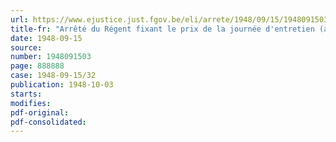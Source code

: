 ```yaml
---
url: https://www.ejustice.just.fgov.be/eli/arrete/1948/09/15/1948091503/justel
title-fr: "Arrêté du Régent fixant le prix de la journée d'entretien (année 1948) dans les sanatoria, etc."
date: 1948-09-15
source:
number: 1948091503
page: 888888
case: 1948-09-15/32
publication: 1948-10-03
starts:
modifies:
pdf-original:
pdf-consolidated:
---
```


